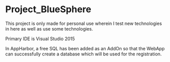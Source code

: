 # Project_BlueSphere
This project is only made for personal use wherein I test new technologies in here as well as use some technologies.

Primary IDE is Visual Studio 2015

In AppHarbor, a free SQL has been added as an AddOn so that the WebApp can successfully create a database which will be used for the registration.
